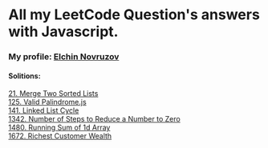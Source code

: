 # All my LeetCode Question's answers with Javascript. 
### My profile: [Elchin Novruzov](https://leetcode.com/Elchin_Novruzov/)
#### Solitions:

[21. Merge Two Sorted Lists](https://github.com/Elchin-Novruzov/LeetCode/blob/main/21.%20Merge%20Two%20Sorted%20Lists.js) </br>
[125. Valid Palindrome.js](https://github.com/Elchin-Novruzov/LeetCode/blob/main/125.%20Valid%20Palindrome.js) </br>
[141. Linked List Cycle](https://github.com/Elchin-Novruzov/LeetCode/blob/main/141-Linked-List-Cycle.js) </br>
[1342. Number of Steps to Reduce a Number to Zero](https://github.com/Elchin-Novruzov/LeetCode/blob/main/1342.%20Number%20of%20Steps%20to%20Reduce%20a%20Number%20to%20Zero.js) </br>
[1480. Running Sum of 1d Array](https://github.com/Elchin-Novruzov/LeetCode/blob/main/1480.%20Running%20Sum%20of%201d%20Array.js) </br>
[1672. Richest Customer Wealth](https://github.com/Elchin-Novruzov/LeetCode/blob/main/1672.%20Richest%20Customer%20Wealth.js) </br>
